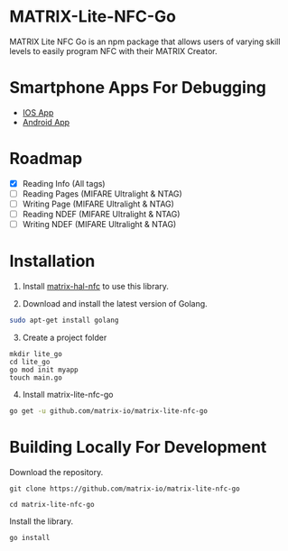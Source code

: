 # MATRIX-Lite-NFC-Go

MATRIX Lite NFC Go is an npm package that allows users of varying skill levels to easily program NFC with their MATRIX Creator.

# Smartphone Apps For Debugging
- [IOS App](https://apps.apple.com/us/app/nfc-taginfo-by-nxp/id1246143596)
- [Android App](https://play.google.com/store/apps/details?id=com.nxp.nfc.tagwriter&hl=en_US)

# Roadmap
- [x] Reading Info  (All tags)
- [ ] Reading Pages (MIFARE Ultralight & NTAG)
- [ ] Writing Page  (MIFARE Ultralight & NTAG)
- [ ] Reading NDEF  (MIFARE Ultralight & NTAG)
- [ ] Writing NDEF  (MIFARE Ultralight & NTAG)

# Installation
1. Install [matrix-hal-nfc](https://github.com/matrix-io/matrix-hal-nfc) to use this library.

2. Download and install the latest version of Golang.
```bash
sudo apt-get install golang
```

3. Create a project folder
```
mkdir lite_go
cd lite_go
go mod init myapp
touch main.go
```

4. Install matrix-lite-nfc-go
```bash
go get -u github.com/matrix-io/matrix-lite-nfc-go
```

# Building Locally For Development
Download the repository.
```
git clone https://github.com/matrix-io/matrix-lite-nfc-go

cd matrix-lite-nfc-go
```

Install the library.
```
go install
```